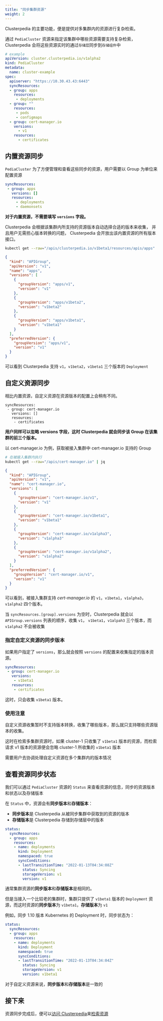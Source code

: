 ```yaml
---
title: "同步集群资源"
weight: 2
---
```


Clusterpedia 的主要功能，便是提供对多集群内的资源进行复杂检索。

通过 `PediaCluster` 资源来指定该集群中哪些资源需要支持复杂检索，Clusterpedia 会将这些资源实时的通过`存储层`同步到`存储组件`中
```yaml
# example
apiVersion: cluster.clusterpedia.io/v1alpha2
kind: PediaCluster
metadata:
  name: cluster-example
spec:
  apiserver: "https://10.30.43.43:6443"
  syncResources:
  - group: apps
    resources:
     - deployments
  - group: ""
    resources:
     - pods
     - configmaps
  - group: cert-manager.io
    versions:
      - v1
    resources:
      - certificates
```

## 内置资源同步
`PediaCluster` 为了方便管理和查看这些同步的资源，用户需要以 Group 为单位来配置资源
```yaml
syncResources:
 - group: apps
   versions: []
   resources:
     - deployments
     - daemonsets
```
**对于内置资源，不需要填写 `versions` 字段。**

Clusterpedia 会根据该集群内所支持的资源版本自动选择合适的版本来收集，
并且用户无需担心版本转换的问题， Clusterpedia 会开放出该内置资源的所有版本接口。
```bash
kubectl get --raw="/apis/clusterpedia.io/v1beta1/resources/apis/apps" | jq
```
```json
{
  "kind": "APIGroup",
  "apiVersion": "v1",
  "name": "apps",
  "versions": [
    {
      "groupVersion": "apps/v1",
      "version": "v1"
    },
    {
      "groupVersion": "apps/v1beta2",
      "version": "v1beta2"
    },
    {
      "groupVersion": "apps/v1beta1",
      "version": "v1beta1"
    }
  ],
  "preferredVersion": {
    "groupVersion": "apps/v1",
    "version": "v1"
  }
}
```
可以看到 Clusterpedia 支持 `v1`，`v1beta2`，`v1beta1` 三个版本的 `Deployment`

## 自定义资源同步
相比内置资源，自定义资源在资源版本的配置上会稍有不同。
```yaml:
syncResources:
 - group: cert-manager.io
   versions: []
   resources:
    - certificates
```
**用户同样可以忽略 versions 字段，这时 Clusterpedia 就会同步该 Group 在该集群的前三个版本。**

以 cert-manager.io 为例，获取被接入集群中 cert-manager.io 支持的 Group
```bash
# 在被接入集群内执行
kubectl get --raw="/apis/cert-manager.io" | jq
```
```json
{
  "kind": "APIGroup",
  "apiVersion": "v1",
  "name": "cert-manager.io",
  "versions": [
    {
      "groupVersion": "cert-manager.io/v1",
      "version": "v1"
    },
    {
      "groupVersion": "cert-manager.io/v1beta1",
      "version": "v1beta1"
    },
    {
      "groupVersion": "cert-manager.io/v1alpha3",
      "version": "v1alpha3"
    },
    {
      "groupVersion": "cert-manager.io/v1alpha2",
      "version": "v1alpha2"
    }
  ],
  "preferredVersion": {
    "groupVersion": "cert-manager.io/v1",
    "version": "v1"
  }
}
```
可以看到，被接入集群支持 *cert-manager.io*  的 `v1`，`v1beta1`，`v1alpha3`，`v1alpha2` 四个版本。

当 `syncResources.[group].versions` 为空时，Clusterpedia 就会以 `APIGroup.versions` 列表的顺序，收集 `v1`， `v1beta1`，`v1alpah3` 三个版本，而 `v1alpha2` 不会被收集

### 指定自定义资源的同步版本
如果用户指定了 `versions`，那么就会按照 `versions` 的配置来收集指定的版本资源。
```yaml
syncResources:
 - group: cert-manager.io
   versions:
    - v1beta1
   resources:
    - certificates
```
这时，只会收集 `v1beta1` 版本。

### 使用注意
自定义资源收集暂时不支持版本转换，收集了哪些版本，那么就只支持哪些资源版本的收集。

这时在检索多集群资源时，如果 cluster-1 只收集了 `v1beta1` 版本的资源，而检索请求 v1 版本的资源便会忽略 cluster-1 所收集的 `v1beta1` 版本

需要用户去协调处理自定义资源在多个集群内的版本情况

## 查看资源同步状态
我们可以通过 `PediaCluster` 资源的 `Status` 来查看资源的信息，同步的资源版本和状态以及存储版本

在 `Status` 中，资源会有**同步版本**和**存储版本**：
* **同步版本**是 Clusterpedia 从被同步集群中获取到的资源的版本
* **存储版本**是 Clusterpedia 存储到存储层中的版本

```yaml
status:
  syncResources:
  - group: apps
    resources:
    - name: deployments
      kind: Deployment
      namespaced: true
      syncConditions:
      - lastTransitionTime: "2022-01-13T04:34:08Z"
        status: Syncing
        storageVersion: v1
        version: v1
```
通常集群资源的**同步版本**和**存储版本**是相同的。

但是当接入一个比较老的集群时，集群只提供了 `v1beta1` 版本的 `Deployment` 资源，而这时资源的**同步版本**为 `v1beta1`，**存储版本**为 `v1`

例如，同步 1.10 版本 Kubernetes 的 Deployment 时，同步状态为：
```yaml
status:
  syncResources:
  - group: apps
    resources:
    - name: deployments
      kind: Deployment
      namespaced: true
      syncConditions:
      - lastTransitionTime: "2022-01-13T04:34:04Z"
        status: Syncing
        storageVersion: v1
        version: v1beta1
```

对于自定义资源来说，**同步版本**和**存储版本**是一致的

## 接下来
资源同步完成后，便可以[访问 Clusterpedia](../access-clusterpedia)来[检索资源](../search)
